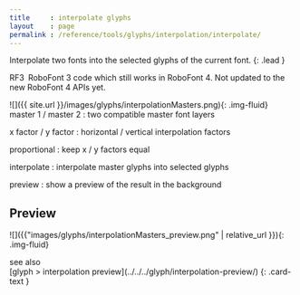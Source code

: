 ```yaml
---
title     : interpolate glyphs
layout    : page
permalink : /reference/tools/glyphs/interpolation/interpolate/
---
```


Interpolate two fonts into the selected glyphs of the current font.
{: .lead }

<span class="badge text-bg-warning rounded-0">RF3</span> RoboFont 3 code which still works in RoboFont 4. Not updated to the new RoboFont 4 APIs yet.


<div class='row'>

<div class='col-sm-4' markdown='1'>
![]({{ site.url }}/images/glyphs/interpolationMasters.png){: .img-fluid}
</div>

<div class='col-sm-8' markdown='1'>
master 1 / master 2
: two compatible master font layers

x factor / y factor
: horizontal / vertical interpolation factors

proportional
: keep x / y factors equal

interpolate
: interpolate master glyphs into selected glyphs

preview
: show a preview of the result in the background
</div>

</div>


Preview
-------

![]({{"images/glyphs/interpolationMasters_preview.png" | relative_url }}){: .img-fluid}


<div class="card bg-light my-3 rounded-0">
<div class="card-header">see also</div>
<div class="card-body" markdown='1'>
[glyph > interpolation preview](../../../glyph/interpolation-preview/)
{: .card-text }
</div>
</div>

